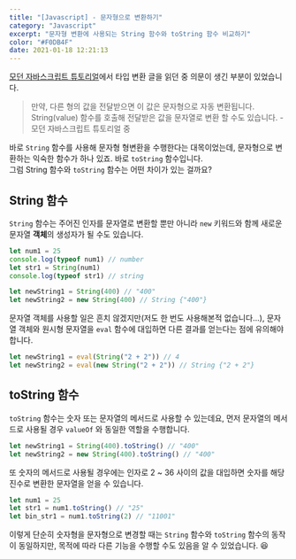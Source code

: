 ```yaml
---
title: "[Javascript] - 문자형으로 변환하기"
category: "Javascript"
excerpt: "문자형 변환에 사용되는 String 함수와 toString 함수 비교하기"
color: "#F0DB4F"
date: 2021-01-18 12:21:13
---
```


[모던 자바스크립트 튜토리얼](https://ko.javascript.info/type-conversions#ref-2358)에서 타입 변환 글을 읽던 중 의문이 생긴 부분이 있었습니다.

> 만약, 다른 형의 값을 전달받으면 이 값은 문자형으로 자동 변환됩니다.  
> String(value) 함수를 호출해 전달받은 값을 문자열로 변환 할 수도 있습니다. - 모던 자바스크립트 튜토리얼 중

바로 `String` 함수를 사용해 문자형 형변환을 수행한다는 대목이었는데, 문자형으로 변환하는 익숙한 함수가 하나 있죠. 바로 `toString` 함수입니다.  
그럼 String 함수와 `toString` 함수는 어떤 차이가 있는 걸까요?

## String 함수

`String` 함수는 주어진 인자를 문자열로 변환할 뿐만 아니라 `new` 키워드와 함께 새로운 문자열 **객체**의 생성자가 될 수도 있습니다.

```js
let num1 = 25
console.log(typeof num1) // number
let str1 = String(num1)
console.log(typeof str1) // string
```

```js
let newString1 = String(400) // "400"
let newString2 = new String(400) // String {"400"}
```

문자열 객체를 사용할 일은 흔치 않겠지만<span style = "font-size: 0.88rem">(저도 한 번도 사용해본적 없습니다...)</span>, 문자열 객체와 원시형 문자열을 `eval` 함수에 대입하면 다른 결과를 얻는다는 점에 유의해야 합니다.

```js
let newString1 = eval(String("2 + 2")) // 4
let newString2 = eval(new String("2 + 2")) // String {"2 + 2"}
```

## toString 함수

`toString` 함수는 숫자 또는 문자열의 메서드로 사용할 수 있는데요, 먼저 문자열의 메서드로 사용될 경우 `valueOf` 와 동일한 역할을 수행합니다.

```js
let newString1 = String(400).toString() // "400"
let newString2 = new String(400).toString() // "400"
```

또 숫자의 메서드로 사용될 경우에는 인자로 2 ~ 36 사이의 값을 대입하면 숫자를 해당 진수로 변환한 문자열을 얻을 수 있습니다.

```js
let num1 = 25
let str1 = num1.toString() // "25"
let bin_str1 = num1.toString(2) // "11001"
```

이렇게 단순히 숫자형을 문자형으로 변경할 때는 `String` 함수와 `toString` 함수의 동작이 동일하지만, 목적에 따라 다른 기능을 수행할 수도 있음을 알 수 있었습니다. 😆
